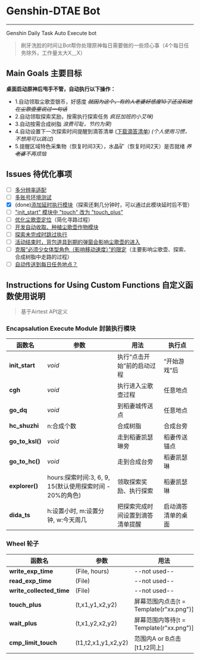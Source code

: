 # Genshin-DTAE Bot
---
Genshin Daily Task Auto Execute bot
> 刷牙洗脸的时间让Bot帮你处理原神每日需要做的一些烦心事（4个每日任务除外，工作量太大X﹏X）

## Main Goals 主要目标
__桌面启动原神后甩手不管，自动执行以下操作：__
- 1.自动领取尘歌壶银币，好感度 _~~就因为这个，有的人老婆好感度10了还没和她在尘歌壶里说过一句话~~_
- 2.自动领取探索奖励，按需执行探索任务 _疯狂加班的小艾咪)_
- 3.自动按需合成树脂  _浪费可耻，节约为荣)_
- 4.自动设置下一次探索时间提醒到滴答清单 ([下载滴答清单](https://dida365.com)) _(个人使用习惯，不想用可以跳过)_
- 5.提醒区域特色采集物（恢复时间3天），水晶矿（恢复时间2天）是否就绪 _养~~老婆~~不再烦恼_

## Issues 待优化事项
- [ ] [多分辨率适配](https://github.com/kriswang6/Genshin-DTAE/issues/4)
- [ ] [多账号环境测试](https://github.com/kriswang6/Genshin-DTAE/issues/5)
- [x] (done)[添加延时执行模块](https://github.com/kriswang6/Genshin-DTAE/issues/6)（探索还剩几分钟时，可以通过此模块延时后不管）
- [ ] ["init_start" 模块中 "touch" 改为 "touch_plus"](https://github.com/kriswang6/Genshin-DTAE/issues/7)
- [ ] [优化尘歌壶定位](https://github.com/kriswang6/Genshin-DTAE/issues/8)（简化寻路过程）
- [ ] [开发自动收取、种植尘歌壶作物模块](https://github.com/kriswang6/Genshin-DTAE/issues/9)
- [ ] [探索未完成时跳过执行](https://github.com/kriswang6/Genshin-DTAE/issues/10)
- [ ] [活动结束时，背包道具到期的弹窗会影响尘歌壶的进入](https://github.com/kriswang6/Genshin-DTAE/issues/11)
- [ ] [克服“必须少女体型角色（影响移动速度）”的限定](https://github.com/kriswang6/Genshin-DTAE/issues/12)（主要影响尘歌壶、探索、合成树脂中走路的过程）
- [ ] [自动传送到每日任务地点？](https://github.com/kriswang6/Genshin-DTAE/issues/13)

## Instructions for Using Custom Functions 自定义函数使用说明
> 基于Airtest API定义

### Encapsalution Execute Module 封装执行模块
| 函数名 | 参数 | 用法 | 执行点 |
| --- | --- | --- | --- |
| __init_start__ | _void_ | 执行“点击开始”前的启动过程 | “开始游戏”后 |
| __cgh__ | _void_ | 执行进入尘歌壶过程 | 任意地点 | 
| __go_dq__ | _void_ | 到稻妻城传送点 | 任意地点 |
| __hc_shuzhi__ | n:合成个数 | 合成树脂 | 合成台旁 |
|__go_to_ksl()__| _void_ | 走到稻妻凯瑟琳旁 | 稻妻传送锚点 |
|__go_to_hc()__| _void_ | 走到合成台旁 | 稻妻凯瑟琳 |
|__explorer()__| hours:探索时间:3, 6, 9, 15(默认使用探索时间 - 20%的角色) | 领取探索奖励、执行探索 | 稻妻凯瑟琳 |
| __dida_ts__ | h:设置小时, m:设置分钟, w:今天周几 | 把探索完成时间设置到滴答清单提醒 | 启动滴答清单的桌面 |

### Wheel 轮子
| 函数名 | 参数 | 用法 |
| --- | --- | --- |
| __write_exp_time__ | (File, hours) | --not used-- |
| __read_exp_time__ | (File) | --not used-- |
| __write_collected_time__ | (File) | --not used-- | 
| __touch_plus__ | (t,x1,y1,x2,y2) | 屏幕范围内点击[t = Template(r"xx.png")] |
| __wait_plus__ | (t,x1,y2,x2,y2) | 屏幕范围内等待[t = Template(r"xx.png")] |
| __cmp_limit_touch__ | (t1,t2,x1,y1,x2,y2) | 范围内A or B点击[t1,t2同上] |
